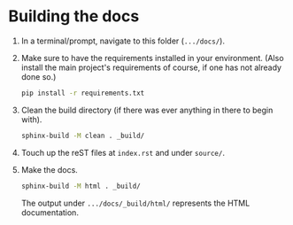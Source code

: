 
# Building the docs

1. In a terminal/prompt, navigate to this folder (`.../docs/`).

2. Make sure to have the requirements installed in your environment. (Also install the main project's requirements of course, if one has not already done so.)

   ```bash
   pip install -r requirements.txt
   ```

3. Clean the build directory (if there was ever anything in there to begin with).

   ```bash
   sphinx-build -M clean . _build/
   ```

4. Touch up the reST files at `index.rst` and under `source/`.

5. Make the docs.

   ```bash
   sphinx-build -M html . _build/
   ```

   The output under `.../docs/_build/html/` represents the HTML documentation.